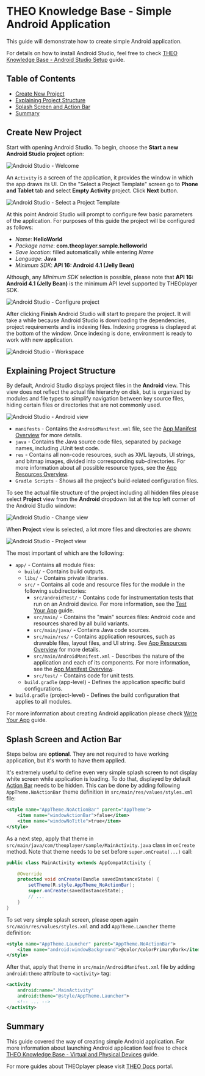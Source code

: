# THEO Knowledge Base - Simple Android Application

This guide will demonstrate how to create simple Android application.

For details on how to install Android Studio, feel free to check
[THEO Knowledge Base - Android Studio Setup] guide.


## Table of Contents

  * [Create New Project]
  * [Explaining Project Structure]
  * [Splash Screen and Action Bar]
  * [Summary]


## Create New Project

Start with opening Android Studio. To begin, choose the **Start a new Android Studio project** option:

![Android Studio - Welcome](images/welcome.png "Android Studio - Welcome")

An `Activity` is a screen of the application, it provides the window in which the app draws its UI.
On the "Select a Project Template" screen go to **Phone and Tablet** tab and select **Empty Activity**
project. Click **Next** button.

![Android Studio - Select a Project Template](images/project-template.png "Android Studio - Select a Project Template")

At this point Android Studio will prompt to configure few basic parameters of the application.
For purposes of this guide the project will be configured as follows:

  * _Name_: **HelloWorld**
  * _Package name_: **com.theoplayer.sample.helloworld**
  * _Save location_: filled automatically while entering _Name_
  * _Language_: **Java**
  * _Minimum SDK_: **API 16: Android 4.1 (Jelly Bean)**

Although, any _Minimum SDK_ selection is possible, please note that **API 16: Android 4.1 (Jelly Bean)**
is the minimum API level supported by THEOplayer SDK.

![Android Studio - Configure project](images/configure-project.png "Android Studio - Configure project")

After clicking **Finish** Android Studio will start to prepare the project. It will take a while
because Android Studio is downloading the dependencies, project requirements and is indexing files.
Indexing progress is displayed at the bottom of the window. Once indexing is done, environment is
ready to work with new application.

![Android Studio - Workspace](images/workspace.png "Android Studio - Workspace")


## Explaining Project Structure

By default, Android Studio displays project files in the **Android** view. This view does not
reflect the actual file hierarchy on disk, but is organized by modules and file types to simplify
navigation between key source files, hiding certain files or directories that are not commonly used.

![Android Studio - Android view](images/android-view.png "Android Studio - Android view")

  * `manifests` - Contains the `AndroidManifest.xml` file, see the [App Manifest Overview] for more details.
  * `java` - Contains the Java source code files, separated by package names, including JUnit test code.
  * `res` - Contains all non-code resources, such as XML layouts, UI strings, and bitmap images,
    divided into corresponding sub-directories. For more information about all possible resource
    types, see the [App Resources Overview].
  * `Gradle Scripts` - Shows all the project's build-related configuration files.

To see the actual file structure of the project including all hidden files please select **Project**
view from the **Android** dropdown list at the top left corner of the Android Studio window:

![Android Studio - Change view](images/change-view.png "Android Studio - Change view")

When **Project** view is selected, a lot more files and directories are shown:

![Android Studio - Project view](images/project-view.png "Android Studio - Project view")

The most important of which are the following:

  * `app/` - Contains all module files:
    * `build/` - Contains build outputs.
    * `libs/` - Contains private libraries.
    * `src/` - Contains all code and resource files for the module in the following subdirectories:
      * `src/androidTest/` - Contains code for instrumentation tests that run on an Android device.
        For more information, see the [Test Your App] guide.
      * `src/main/` - Contains the "main" sources files: Android code and resources shared by all
        build variants.
      * `src/main/java/` - Contains Java code sources.
      * `src/main/res/` - Contains application resources, such as drawable files, layout files,
        and UI string. See [App Resources Overview] for more details.
      * `src/main/AndroidManifest.xml` - Describes the nature of the application and each of its
        components. For more information, see the [App Manifest Overview].
      * `src/test/` - Contains code for unit tests.
    * `build.gradle` (app-level) - Defines the application specific build configurations.
  * `build.gradle` (project-level) - Defines the build configuration that applies to all modules.

For more information about creating Android application please check [Write Your App] guide.


## Splash Screen and Action Bar

Steps below are **optional**. They are not required to have working application, but it's worth
to have them applied.

It's extremely useful to define even very simple splash screen to not display white screen while
application is loading. To do that, displayed by default [Action Bar] needs to be hidden. This can be
done by adding following `AppTheme.NoActionBar` theme definition in `src/main/res/values/styles.xml`
file:

```xml
<style name="AppTheme.NoActionBar" parent="AppTheme">
    <item name="windowActionBar">false</item>
    <item name="windowNoTitle">true</item>
</style>
```

As a next step, apply that theme in `src/main/java/com/theoplayer/sample/MainActivity.java` class
in `onCreate` method. Note that theme needs to be set before `super.onCreate(...)` call:

```java
public class MainActivity extends AppCompatActivity {

    @Override
    protected void onCreate(Bundle savedInstanceState) {
        setTheme(R.style.AppTheme_NoActionBar);
        super.onCreate(savedInstanceState);
        // ...
    }
}
```

To set very simple splash screen, please open again `src/main/res/values/styles.xml` and add
`AppTheme.Launcher` theme definition:

```xml
<style name="AppTheme.Launcher" parent="AppTheme.NoActionBar">
    <item name="android:windowBackground">@color/colorPrimaryDark</item>
</style>
```

After that, apply that theme in `src/main/AndroidManifest.xml` file by adding `android:theme`
attribute to `<activity>` tag:

```xml
<activity
    android:name=".MainActivity"
    android:theme="@style/AppTheme.Launcher">
    <!-- ... -->
</activity>
```


## Summary

This guide covered the way of creating simple Android application. For more information about
launching Android application feel free to check [THEO Knowledge Base - Virtual and Physical Devices]
guide.

For more guides about THEOplayer please visit [THEO Docs] portal.


[//]: # (Sections reference)
[Create New Project]: #create-new-project
[Explaining Project Structure]: #explaining-project-structure
[Splash Screen and Action Bar]: #splash-screen-and-action-bar
[Summary]: #summary

[//]: # (Links and Guides reference)
[THEO Docs]: https://docs.portal.theoplayer.com/
[THEO Knowledge Base - Android Studio Setup]: ../knowledgebase-android-studio-setup/README.md
[THEO Knowledge Base - Virtual and Physical Devices]: ../knowledgebase-virtual-and-physical-devices/README.md
[App Manifest Overview]: https://developer.android.com/guide/topics/manifest/manifest-intro.html
[App Resources Overview]: https://developer.android.com/guide/topics/resources/providing-resources.html
[Test Your App]: https://developer.android.com/studio/test
[Write Your App]: https://developer.android.com/studio/write
[Action Bar]: https://developer.android.com/training/appbar
